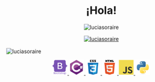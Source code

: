 
<h1 align="center">¡Hola!</h1>
<p align="center"> <img src="https://komarev.com/ghpvc/?username=luciasoraire&label=Profile%20views&color=F6D1D0&style=flat" alt="luciasoraire" /> </p>
<p align="center"> <a href="https://github.com/luciasoraire"><img src="https://github-profile-trophy.vercel.app/?luciasoraire=ryo-ma&no-bg=true&row=1&column=6&theme=tokyonight" alt="luciasoraire" /></a> </p>
<img align="center" src="https://media.giphy.com/media/fH3wgGZCXNg8tyq56H/giphy.gif" alt="luciasoraire" height="430" width="845"/>
<p align="center"> <a href="https://getbootstrap.com" target="_blank" rel="noreferrer"> <img src="https://raw.githubusercontent.com/devicons/devicon/master/icons/bootstrap/bootstrap-plain-wordmark.svg" alt="bootstrap" width="40" height="40"/> </a> <a href="https://www.w3schools.com/cs/" target="_blank" rel="noreferrer"> <img src="https://raw.githubusercontent.com/devicons/devicon/master/icons/csharp/csharp-original.svg" alt="csharp" width="40" height="40"/> </a> <a href="https://www.w3schools.com/css/" target="_blank" rel="noreferrer"> <img src="https://raw.githubusercontent.com/devicons/devicon/master/icons/css3/css3-original-wordmark.svg" alt="css3" width="40" height="40"/> </a> <a href="https://www.w3.org/html/" target="_blank" rel="noreferrer"> <img src="https://raw.githubusercontent.com/devicons/devicon/master/icons/html5/html5-original-wordmark.svg" alt="html5" width="40" height="40"/> </a> <a href="https://developer.mozilla.org/en-US/docs/Web/JavaScript" target="_blank" rel="noreferrer"> <img src="https://raw.githubusercontent.com/devicons/devicon/master/icons/javascript/javascript-original.svg" alt="javascript" width="40" height="40"/> </a> <a href="https://www.python.org" target="_blank" rel="noreferrer"> <img src="https://raw.githubusercontent.com/devicons/devicon/master/icons/python/python-original.svg" alt="python" width="40" height="40"/> </a> </p>
